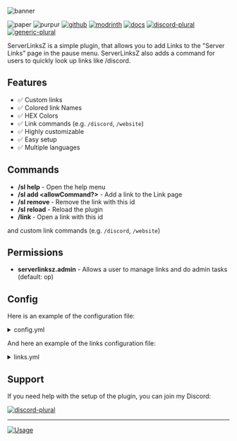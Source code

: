 ![banner](https://cdn.modrinth.com/data/cached_images/b1a659a750a37515bf4c4c767ccdfe9a7c3fe038.png)

![paper](https://cdn.jsdelivr.net/npm/@intergrav/devins-badges@3/assets/compact/supported/paper_vector.svg)
![purpur](https://cdn.jsdelivr.net/npm/@intergrav/devins-badges@3/assets/compact/supported/purpur_vector.svg)
[![github](https://cdn.jsdelivr.net/npm/@intergrav/devins-badges@3/assets/compact/available/github_vector.svg)](https://github.com/KartoffelChipss/ServerLinksZ)
[![modrinth](https://cdn.jsdelivr.net/npm/@intergrav/devins-badges@3/assets/compact/available/modrinth_vector.svg)](https://modrinth.com/plugin/serverlinksz)
[![docs](https://cdn.jsdelivr.net/npm/@intergrav/devins-badges@3/assets/compact/documentation/gitbook_vector.svg)](https://docs.zetaplugins.com/serverlinksz)
[![discord-plural](https://cdn.jsdelivr.net/npm/@intergrav/devins-badges@3/assets/compact/social/discord-plural_vector.svg)](https://strassburger.org/discord)
[![generic-plural](https://cdn.jsdelivr.net/npm/@intergrav/devins-badges@3/assets/compact/translate/generic-plural_vector.svg)](https://gitlocalize.com/repo/9890)

ServerLinksZ is a simple plugin, that allows you to add Links to the "Server Links" page in the pause menu. ServerLinksZ also adds a command for users to quickly look up links like /discord.

## Features
- ✅ Custom links
- ✅ Colored link Names
- ✅ HEX Colors
- ✅ Link commands (e.g. `/discord`, `/website`)
- ✅ Highly customizable
- ✅ Easy setup
- ✅ Multiple languages

## Commands

- **/sl help** - Open the help menu
- **/sl add <id> <name> <url> <allowCommand?>** - Add a link to the Link page
- **/sl remove <id>** - Remove the link with this id
- **/sl reload** - Reload the plugin
- **/link <id>** - Open a link with this id 

and custom link commands (e.g. `/discord`, `/website`)

## Permissions

- **serverlinksz.admin** - Allows a user to manage links and do admin tasks (default: op)

## Config

Here is an example of the configuration file:
<details>
<summary>config.yml</summary>

```yml
#     _____                            _      _       _          ______
#    / ____|                          | |    (_)     | |        |___  /
#   | (___   ___ _ ____   _____ _ __  | |     _ _ __ | | _____     / /
#   \___ \ / _ \ '__\ \ / / _ \ '__| | |    | | '_ \| |/ / __|   / /
#   ____) |  __/ |   \ V /  __/ |    | |____| | | | |   <\__ \  / /__
#  |_____/ \___|_|    \_/ \___|_|    |______|_|_| |_|_|\_\___/ /_____|


# === COLOR CODES ===

# This plugin supports old color codes like: &c, &l, &o, etc.
# It also supports MiniMessage, a more advanced way to format messages:
# https://docs.advntr.dev/minimessage/format.html
# With MiniMessage, you can add HEX colors, gradients, hover and click events, etc.


# === GENERAL SETTINGS ===

# Set the language to any code found in the "lang" folder (don't add the .yml extension)
# You can add your own language files. Use https://github.com/KartoffelChipss/ServerLinksZ/tree/main/src/main/resources/lang/en-US.yml as a template
# If you want to share your language file, either create a pull request on GitHub or use GitLocalize: https://gitlocalize.com/repo/9890
#  | en-US | de-DE | zh-CN | ru-RU | zh-TW
lang: "en-US"

# Wether to show hints when using commands
hints: true

# Add a /link command to view the links
linkCommand: true

# Instead of using the /link command, you can also use a custom command for any link (e.g. /mycoollink)
# This feature is experimental and might not work as expected
dynamicCommands: false

# [!!!] You can configure the links in the links.yml file!
```
</details>

And here an example of the links configuration file:

<details>
<summary>links.yml</summary>

```yml
discord:
  name: "<#7289da>&lDiscord"
  url: "https://strassburger.org/discord"
  allowCommand: true
website:
  name: "<#7cd770>&lWebsite"
  url: "https://modrinth.com/plugin/serverlinksz"
  allowCommand: false
```
</details>

## Support

If you need help with the setup of the plugin, you can join my Discord:

[![discord-plural](https://cdn.jsdelivr.net/npm/@intergrav/devins-badges@3/assets/compact/social/discord-plural_vector.svg)](https://strassburger.org/discord)

---

[![Usage](https://bstats.org/signatures/bukkit/ServerLinksZ.svg)](https://bstats.org/plugin/bukkit/ServerLinksZ/22795)

